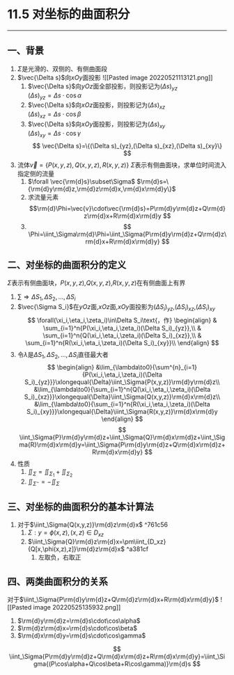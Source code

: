 # 11.5 对坐标的曲面积分
---
## 一、背景
1. $\Sigma$是光滑的、双侧的、有侧曲面段
2. $\vec{\Delta s}$向$xOy$面投影
	![[Pasted image 20220521113121.png]]
	1. $\vec{\Delta s}$向$yOz$面全部投影，则投影记为$(\Delta s)_{yz}$  
		$(\Delta s)_{yz}=\Delta s\cdot \cos{\alpha}$  
	2. $\vec{\Delta s}$向$xOz$面投影，则投影记为$(\Delta s)_{xz}$  
		$(\Delta s)_{xz}=\Delta s\cdot \cos{\beta}$  
	3. $\vec{\Delta s}$向$xOy$面投影，则投影记为$(\Delta s)_{xy}$  
		$(\Delta s)_{xy}=\Delta s\cdot \cos{\gamma}$  
	$$
	\vec{\Delta s}=\{(\Delta s)_{yz},(\Delta s)_{xz},(\Delta s)_{xy}\}
$$
3. 流体$\vec{v}=\{P(x,y,z),Q(x,y,z),R(x,y,z)\}$
	$\Sigma$表示有侧曲面块，求单位时间流入指定侧的流量
	1. $\forall \vec{\rm{d}s}\subset\Sigma$
		$\rm{d}s=\{\rm{d}y\rm{d}z,\rm{d}z\rm{d}x,\rm{d}x\rm{d}y\}$
	2. 求流量元素$$\rm{d}\Phi=\vec{v}\cdot\vec{\rm{d}s}=P\rm{d}y\rm{d}z+Q\rm{d}z\rm{d}x+R\rm{d}x\rm{d}y
	$$
	3. $$
	\Phi=\iint_\Sigma\rm{d}\Phi=\iint_\Sigma{P\rm{d}y\rm{d}z+Q\rm{d}z\rm{d}x+R\rm{d}x\rm{d}y}
	$$
## 二、对坐标的曲面积分的定义
$\Sigma$表示有侧曲面块，$P(x,y,z)$,$Q(x,y,z)$,$R(x,y,z)$在有侧曲面上有界
1. $\sum\Rightarrow\Delta S_1,\Delta S_2,...,\Delta S_i$
2. $\vec{\Sigma S_i}$在$yOz$面,$xOz$面,$xOy$面投影为$(\Delta S_i)_{yz}$,$(\Delta S_i)_{xz}$,$(\Delta S_i)_{xy}$
	$$
\forall(\xi_i,\eta_i,\zeta_i)\in\Delta S_i\text{，作}
\begin{align}
	& \sum_{i=1}^n{P(\xi_i,\eta_i,\zeta_i)(\Delta S_i)_{yz}},\\
	& \sum_{i=1}^n{Q(\xi_i,\eta_i,\zeta_i)(\Delta S_i)_{xz}},\\
	& \sum_{i=1}^n{R(\xi_i,\eta_i,\zeta_i)(\Delta S_i)_{xy}}\\
\end{align}
$$
3. 令$\lambda\text{是}\Delta S_1,\Delta S_2,...,\Delta S_i\text{直径最大者}$
	$$
	\begin{align}
		&\lim_{\lambda\to0}{\sum^{n}_{i=1}{P(\xi_i,\eta_i,\zeta_i)(\Delta S_i)_{yz}}}\xlongequal{\Delta}\iint_\Sigma{P(x,y,z)}\rm{d}y\rm{d}z\\
		&\lim_{\lambda\to0}{\sum_{i=1}^n{Q(\xi_i,\eta_i,\zeta_i)(\Delta S_i)_{xz}}}\xlongequal{\Delta}\iint_\Sigma{Q(x,y,z)}\rm{d}x\rm{d}z\\
		&\lim_{\lambda\to0}{\sum_{i=1}^n{R(\xi_i,\eta_i,\zeta_i)(\Delta S_i)_{xy}}}\xlongequal{\Delta}\iint_\Sigma{R(x,y,z)}\rm{d}x\rm{d}y
	\end{align}
	$$
$$
\iint_\Sigma{P}\rm{d}y\rm{d}z+\iint_\Sigma{Q}\rm{d}x\rm{d}z+\iint_\Sigma{R}\rm{d}x\rm{d}y=\iint_\Sigma{P\rm{d}y\rm{d}z+Q\rm{d}x\rm{d}z+R\rm{d}x\rm{d}y}
$$
4. 性质
	1. $\iint_\Sigma=\iint_{\Sigma_1}+\iint_{\Sigma_2}$
	2. $\iint_{\Sigma^-}=-\iint_\Sigma$
## 三、对坐标的曲面积分的基本计算法
1. 对于$\iint_\Sigma{Q(x,y,z)}\rm{d}z\rm{d}x$  ^761c56
	1. $\Sigma:y=\phi(x,z),(x,z)\in D_{xz}$
	2. $\iint_\Sigma{Q}\rm{d}z\rm{d}x=\pm\iint_{D_xz}{Q[x,\phi(x,z),z]}\rm{d}z\rm{d}x$ ^a381cf
		1. 左取负，右取正
## 四、两类曲面积分的关系
对于$\iint_\Sigma{P\rm{d}y\rm{d}z+Q\rm{d}z\rm{d}x+R\rm{d}x\rm{d}y}$
![[Pasted image 20220525135932.png]]
1. $\rm{d}y\rm{d}z=\rm{d}s\cdot\cos\alpha$
2. $\rm{d}z\rm{d}x=\rm{d}s\cdot\cos\beta$
3. $\rm{d}x\rm{d}y=\rm{d}s\cdot\cos\gamma$  

$$
\iint_\Sigma{P\rm{d}y\rm{d}z+Q\rm{d}x\rm{d}z+R\rm{d}x\rm{d}y}=\iint_\Sigma{(P\cos\alpha+Q\cos\beta+R\cos\gamma)}\rm{d}s
$$